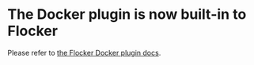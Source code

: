 # The Docker plugin is now built-in to Flocker

Please refer to [the Flocker Docker plugin docs](https://docs.clusterhq.com/en/latest/control/plugin/index.html).
